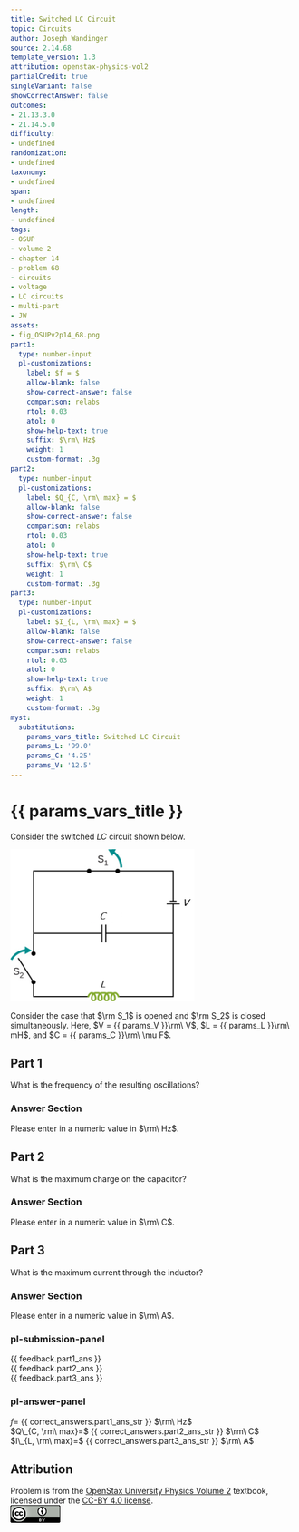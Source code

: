 ```yaml
---
title: Switched LC Circuit
topic: Circuits
author: Joseph Wandinger
source: 2.14.68
template_version: 1.3
attribution: openstax-physics-vol2
partialCredit: true
singleVariant: false
showCorrectAnswer: false
outcomes:
- 21.13.3.0
- 21.14.5.0
difficulty:
- undefined
randomization:
- undefined
taxonomy:
- undefined
span:
- undefined
length:
- undefined
tags:
- OSUP
- volume 2
- chapter 14
- problem 68
- circuits
- voltage
- LC circuits
- multi-part
- JW
assets:
- fig_OSUPv2p14_68.png
part1:
  type: number-input
  pl-customizations:
    label: $f = $
    allow-blank: false
    show-correct-answer: false
    comparison: relabs
    rtol: 0.03
    atol: 0
    show-help-text: true
    suffix: $\rm\ Hz$
    weight: 1
    custom-format: .3g
part2:
  type: number-input
  pl-customizations:
    label: $Q_{C, \rm\ max} = $
    allow-blank: false
    show-correct-answer: false
    comparison: relabs
    rtol: 0.03
    atol: 0
    show-help-text: true
    suffix: $\rm\ C$
    weight: 1
    custom-format: .3g
part3:
  type: number-input
  pl-customizations:
    label: $I_{L, \rm\ max} = $
    allow-blank: false
    show-correct-answer: false
    comparison: relabs
    rtol: 0.03
    atol: 0
    show-help-text: true
    suffix: $\rm\ A$
    weight: 1
    custom-format: .3g
myst:
  substitutions:
    params_vars_title: Switched LC Circuit
    params_L: '99.0'
    params_C: '4.25'
    params_V: '12.5'
---
```

# {{ params_vars_title }}
Consider the switched $LC$ circuit shown below.

<img src="fig_OSUPv2p14_68.png" width=325>

Consider the case that $\rm S_1$ is opened and $\rm S_2$ is closed simultaneously.
Here, $V = {{ params_V }}\rm\ V$, $L = {{ params_L }}\rm\ mH$, and $C = {{ params_C }}\rm\ \mu F$.

## Part 1

What is the frequency of the resulting oscillations?

### Answer Section

Please enter in a numeric value in $\rm\ Hz$.

## Part 2

What is the maximum charge on the capacitor?

### Answer Section

Please enter in a numeric value in $\rm\ C$.

## Part 3

What is the maximum current through the inductor?

### Answer Section

Please enter in a numeric value in $\rm\ A$.

### pl-submission-panel

{{ feedback.part1_ans }}<br>
{{ feedback.part2_ans }}<br>
{{ feedback.part3_ans }}

### pl-answer-panel

$f=$ {{ correct_answers.part1_ans_str }} $\rm\ Hz$<br>
$Q\_{C, \rm\ max}=$ {{ correct_answers.part2_ans_str }} $\rm\ C$<br>
$I\_{L, \rm\ max}=$ {{ correct_answers.part3_ans_str }} $\rm\ A$

## Attribution

Problem is from the [OpenStax University Physics Volume 2](https://openstax.org/details/books/university-physics-volume-2) textbook, licensed under the [CC-BY 4.0 license](https://creativecommons.org/licenses/by/4.0/).<br>![Image representing the Creative Commons 4.0 BY license.](https://raw.githubusercontent.com/firasm/bits/master/by.png)